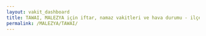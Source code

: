 ```yaml
---
layout: vakit_dashboard
title: TAWAI, MALEZYA için iftar, namaz vakitleri ve hava durumu - ilçe/eyalet seç
permalink: /MALEZYA/TAWAI/
---
```


<script type="text/javascript">
  var GLOBAL_COUNTRY = 'MALEZYA';
  var GLOBAL_CITY = 'TAWAI';
  var GLOBAL_STATE = '';
  var lat = 72;
  var lon = 21;
</script>
